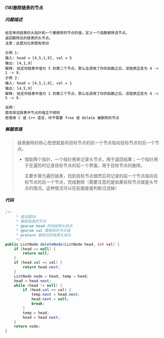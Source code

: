 #### (18)删除链表的节点



##### 问题描述

```
给定单向链表的头指针和一个要删除的节点的值，定义一个函数删除该节点。
返回删除后的链表的头节点。
注意：此题对比原题有改动

示例 1:
输入: head = [4,5,1,9], val = 5
输出: [4,1,9]
解释: 给定你链表中值为 5 的第二个节点，那么在调用了你的函数之后，该链表应变为 4 -> 1 -> 9.
示例 2:
输入: head = [4,5,1,9], val = 1
输出: [4,5,9]
解释: 给定你链表中值为 1 的第三个节点，那么在调用了你的函数之后，该链表应变为 4 -> 5 -> 9.

说明：
题目保证链表中节点的值互不相同
若使用 C 或 C++ 语言，你不需要 free 或 delete 被删除的节点
```

##### 解题思路

> 链表删除的核心思想就是将目标节点的前一个节点指向目标节点的后一个节点。
>
> - 借助两个指针，一个指针用来记录头节点，用于返回结果；一个指针用于在遍历时记录目标节点的前一个界面，用于目标节点的删除。
>
>   主要步骤为遍历链表，找到目标节点值然后将记录的前一个节点指向目标节点的后一个节点，完成删除（需要注意的是如果目标节点就是头节点的情况，这种情况可以在前面直接判断过滤掉）

##### 代码

```java
/**
     * 面试题18
     * 删除链表的节点
     * @param head 所给链表头结点
     * @param val 要删除的节点值
     * @return 删除后的链表头结点
     */
public ListNode deleteNode(ListNode head, int val) {
    if (head == null) {
        return null;
    }
    if (head.val == val) {
        return head.next;
    }
    ListNode node = head, temp = head;
    head = head.next;
    while (head != null) {
        if (head.val == val) {
            temp.next = head.next;
            head.next = null;
            break;
        }
        temp = head;
        head = head.next;
    }
    return node;
}
```

